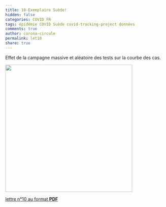 ```yaml
---
title: 10-Exemplaire Suède! 
hidden: false
categories: COVID FR
tags: épidémie COVID Suède covid-tracking-project données
comments: true
author: corona-circule
permalink: let10
share: true
---
```


<link rel="stylesheet" href="../assets/css/style.css">

Effet de la campagne massive et aléatoire des tests sur la courbe des cas.<br/>


<img src='/lettres/images/img-10.png' width='400px'/>

[lettre n°10 au format __PDF__](/lettres/resources/pdf/lettre-10.pdf)
